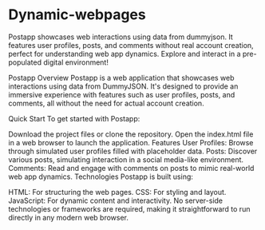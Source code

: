 # Dynamic-webpages
Postapp showcases web interactions using data from dummyjson. It features user profiles, posts, and comments without real account creation, perfect for understanding web app dynamics. Explore and interact in a pre-populated digital environment!

Postapp
Overview
Postapp is a web application that showcases web interactions using data from DummyJSON. It's designed to provide an immersive experience with features such as user profiles, posts, and comments, all without the need for actual account creation.

Quick Start
To get started with Postapp:

Download the project files or clone the repository.
Open the index.html file in a web browser to launch the application.
Features
User Profiles: Browse through simulated user profiles filled with placeholder data.
Posts: Discover various posts, simulating interaction in a social media-like environment.
Comments: Read and engage with comments on posts to mimic real-world web app dynamics.
Technologies
Postapp is built using:

HTML: For structuring the web pages.
CSS: For styling and layout.
JavaScript: For dynamic content and interactivity.
No server-side technologies or frameworks are required, making it straightforward to run directly in any modern web browser.
